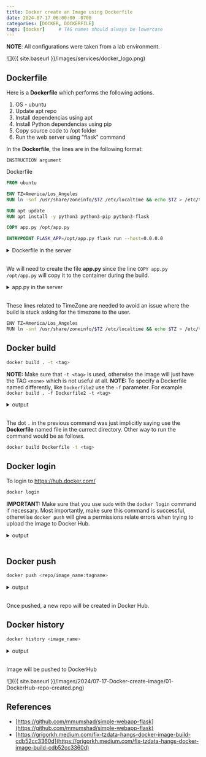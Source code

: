 ```yaml
---
title: Docker create an Image using Dockerfile
date: 2024-07-17 06:00:00 -0700
categories: [DOCKER, DOCKERFILE]
tags: [docker]     # TAG names should always be lowercase
---
```


**NOTE**: All configurations were taken from a lab environment.

![]({{ site.baseurl }}/images/services/docker_logo.png)

## Dockerfile

Here is a **Dockerfile** which performs the following actions.

1. OS - ubuntu
2. Update apt repo
3. Install dependencias using apt
4. Install Python dependencias using pip
5. Copy source code to /opt folder
6. Run the web server using "flask" command

In the **Dockerfile**, the lines are in the following format:

`INSTRUCTION argument`

Dockerfile

```dockerfile
FROM ubuntu

ENV TZ=America/Los_Angeles
RUN ln -snf /usr/share/zoneinfo/$TZ /etc/localtime && echo $TZ > /etc/timezone

RUN apt update
RUN apt install -y python3 python3-pip python3-flask

COPY app.py /opt/app.py

ENTRYPOINT FLASK_APP=/opt/app.py flask run --host=0.0.0.0
```

<details markdown=1>
<summary markdown="span">Dockerfile in the server</summary>

```bash
ubuntu@ip-172-31-92-44:~$ pwd
/home/ubuntu
ubuntu@ip-172-31-92-44:~$ cat Dockerfile
FROM ubuntu

ENV TZ=America/Los_Angeles
RUN ln -snf /usr/share/zoneinfo/$TZ /etc/localtime && echo $TZ > /etc/timezone

RUN apt update
RUN apt install -y python3 python3-pip python3-flask

COPY app.py /opt/app.py

ENTRYPOINT FLASK_APP=/opt/app.py flask run --host=0.0.0.0
ubuntu@ip-172-31-92-44:~$ 
```
</details><br />

We will need to create the file **app.py** since the line `COPY app.py /opt/app.py` will copy it to the container during the build.

<details markdown=1>
<summary markdown="span">app.py in the server</summary>

```python
import os
from flask import Flask
app = Flask(__name__)

@app.route("/")
def main():
    return "Welcome!"

@app.route('/how are you')
def hello():
    return 'I am good, how about you?'

if __name__ == "__main__":
    app.run(host="0.0.0.0", port=8080)
```

```bash
ubuntu@ip-172-31-92-44:~$ pwd
/home/ubuntu
ubuntu@ip-172-31-92-44:~$ cat app.py
import os
from flask import Flask
app = Flask(__name__)

@app.route("/")
def main():
    return "Welcome!"

@app.route('/how are you')
def hello():
    return 'I am good, how about you?'

if __name__ == "__main__":
    app.run(host="0.0.0.0", port=8080)
ubuntu@ip-172-31-92-44:~$ 
```
</details><br />

These lines related to TimeZone are needed to avoid an issue where the build is stuck asking for the timezone to the user.

```bash
ENV TZ=America/Los_Angeles
RUN ln -snf /usr/share/zoneinfo/$TZ /etc/localtime && echo $TZ > /etc/timezone
```

## Docker build

```bash
docker build . -t <tag>
```

**NOTE:** Make sure that `-t <tag>` is used, otherwise the image will just have the TAG `<none>` which is not useful at all.
**NOTE:** To specify a Dockerfile named differently, like `Dockerfile2` use the `-f` parameter. For example `docker build . -f Dockerfile2 -t <tag>`

<details markdown=1>
<summary markdown="span">output</summary>

```bash
ubuntu@ip-172-31-92-44:~$ sudo docker images
REPOSITORY   TAG       IMAGE ID       CREATED              SIZE
<none>       <none>    0e824991dd69   About a minute ago   596MB
ubuntu       latest    35a88802559d   5 weeks ago          78.1MB
ubuntu@ip-172-31-92-44:~$ 

ubuntu@ip-172-31-92-44:~$ sudo docker build . -t gustavos86/my-custom-app
[+] Building 0.0s (0/1)                                                                                                                                                                                                                                  docker:defaul[+] Building 0.1s (10/10) FINISHED                                                                                                                                                                                                                       docker:default
 => [internal] load build definition from Dockerfile                                                                                                                                                                                                               0.0s
 => => transferring dockerfile: 311B                                                                                                                                                                                                                               0.0s
 => WARN: JSONArgsRecommended: JSON arguments recommended for ENTRYPOINT to prevent unintended behavior related to OS signals (line 11)                                                                                                                            0.0s
 => [internal] load metadata for docker.io/library/ubuntu:latest                                                                                                                                                                                                   0.0s
 => [internal] load .dockerignore                                                                                                                                                                                                                                  0.0s
 => => transferring context: 2B                                                                                                                                                                                                                                    0.0s
 => [1/5] FROM docker.io/library/ubuntu:latest                                                                                                                                                                                                                     0.0s
 => [internal] load build context                                                                                                                                                                                                                                  0.0s
 => => transferring context: 28B                                                                                                                                                                                                                                   0.0s
 => CACHED [2/5] RUN ln -snf /usr/share/zoneinfo/America/Los_Angeles /etc/localtime && echo America/Los_Angeles > /etc/timezone                                                                                                                                    0.0s
 => CACHED [3/5] RUN apt update                                                                                                                                                                                                                                    0.0s
 => CACHED [4/5] RUN apt install -y python3 python3-pip python3-flask                                                                                                                                                                                              0.0s
 => CACHED [5/5] COPY app.py /opt/app.py                                                                                                                                                                                                                           0.0s
 => exporting to image                                                                                                                                                                                                                                             0.0s
 => => exporting layers                                                                                                                                                                                                                                            0.0s
 => => writing image sha256:0e824991dd69b625b14806cc4b1c937be1164c02f6b8edff663902402700c1fd                                                                                                                                                                       0.0s
 => => naming to docker.io/gustavos86/my-custom-app                                                                                                                                                                                                                 0.0s

 1 warning found (use --debug to expand):
 - JSONArgsRecommended: JSON arguments recommended for ENTRYPOINT to prevent unintended behavior related to OS signals (line 11)
ubuntu@ip-172-31-92-44:~$ 

ubuntu@ip-172-31-92-44:~$ sudo docker images
REPOSITORY                TAG       IMAGE ID       CREATED         SIZE
gustavos86/my-custom-app   latest    0e824991dd69   2 minutes ago   596MB
ubuntu                    latest    35a88802559d   5 weeks ago     78.1MB
ubuntu@ip-172-31-92-44:~$ 
```
</details><br />

The dot `.` in the previous command was just implicitly saying use the **Dockerfile** named file in the currect directory.
Other way to run the command would be as follows.

```bash
docker build Dockerfile -t <tag>
```

## Docker login

To login to https://hub.docker.com/

```bash
docker login
```

**IMPORTANT:** Make sure that you use `sudo` with the `docker login` command if necessary. Most importantly, make sure this command is successful, otherwilse `docker push` will give a permissions relate errors when trying to upload the image to Docker Hub.

<details markdown=1>
<summary markdown="span">output</summary>

```bash
ubuntu@ip-172-31-92-44:~$ sudo docker login
Log in with your Docker ID or email address to push and pull images from Docker Hub. If you don't have a Docker ID, head over to https://hub.docker.com/ to create one.
You can log in with your password or a Personal Access Token (PAT). Using a limited-scope PAT grants better security and is required for organizations using SSO. Learn more at https://docs.docker.com/go/access-tokens/

Username: gustavos86
Password: 
WARNING! Your password will be stored unencrypted in /root/.docker/config.json.
Configure a credential helper to remove this warning. See
https://docs.docker.com/engine/reference/commandline/login/#credential-stores

Login Succeeded
ubuntu@ip-172-31-92-44:~$ 
```
</details><br />

## Docker push

```bash
docker push <repo/image_name:tagname>
```

<details markdown=1>
<summary markdown="span">output</summary>

```bash
ubuntu@ip-172-31-92-44:~$ sudo docker push gustavos86/my-custom-app:latest
The push refers to repository [docker.io/gustavos86/my-custom-app]
269a6fe381ea: Pushed 
64439ab4555c: Pushed 
84e90d879356: Pushed 
4bb858399d4d: Pushed 
a30a5965a4f7: Mounted from library/ubuntu 
latest: digest: sha256:3668b117d7
```
</details><br />

Once pushed, a new repo will be created in Docker Hub.

## Docker history

```bash
docker history <image_name>
```

<details markdown=1>
<summary markdown="span">output</summary>

```bash
ubuntu@ip-172-31-92-44:~$ sudo docker history gustavos86/my-custom-app
IMAGE          CREATED          CREATED BY                                      SIZE      COMMENT
0e824991dd69   27 minutes ago   ENTRYPOINT ["/bin/sh" "-c" "FLASK_APP=/opt/a…   0B        buildkit.dockerfile.v0
<missing>      27 minutes ago   COPY app.py /opt/app.py # buildkit              254B      buildkit.dockerfile.v0
<missing>      27 minutes ago   RUN /bin/sh -c apt install -y python3 python…   479MB     buildkit.dockerfile.v0
<missing>      35 minutes ago   RUN /bin/sh -c apt update # buildkit            38.5MB    buildkit.dockerfile.v0
<missing>      35 minutes ago   RUN /bin/sh -c ln -snf /usr/share/zoneinfo/$…   20B       buildkit.dockerfile.v0
<missing>      35 minutes ago   ENV TZ=America/Los_Angeles                      0B        buildkit.dockerfile.v0
<missing>      5 weeks ago      /bin/sh -c #(nop)  CMD ["/bin/bash"]            0B        
<missing>      5 weeks ago      /bin/sh -c #(nop) ADD file:5601f441718b0d192…   78.1MB    
<missing>      5 weeks ago      /bin/sh -c #(nop)  LABEL org.opencontainers.…   0B        
<missing>      5 weeks ago      /bin/sh -c #(nop)  LABEL org.opencontainers.…   0B        
<missing>      5 weeks ago      /bin/sh -c #(nop)  ARG LAUNCHPAD_BUILD_ARCH     0B        
<missing>      5 weeks ago      /bin/sh -c #(nop)  ARG RELEASE                  0B        
ubuntu@ip-172-31-92-44:~$ 
```
</details><br />

Image will be pushed to DockerHub

![]({{ site.baseurl }}/images/2024/07-17-Docker-create-image/01-DockerHub-repo-created.png)

## References

- [https://github.com/mmumshad/simple-webapp-flask](https://github.com/mmumshad/simple-webapp-flask)
- [https://grigorkh.medium.com/fix-tzdata-hangs-docker-image-build-cdb52cc3360d](https://grigorkh.medium.com/fix-tzdata-hangs-docker-image-build-cdb52cc3360d)
